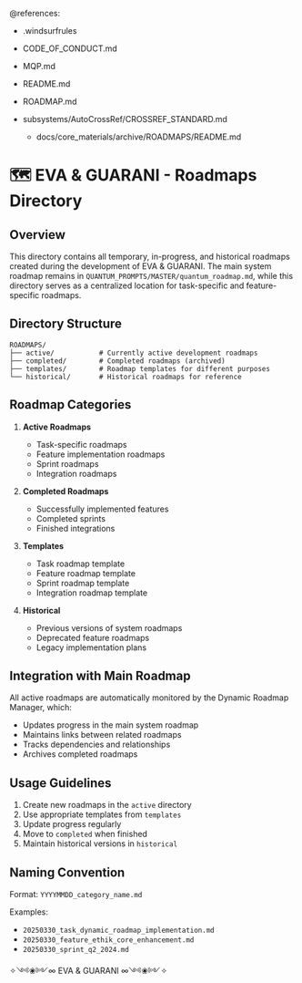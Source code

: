 @references:
<!-- @references: -->
- .windsurfrules
- CODE_OF_CONDUCT.md
- MQP.md
- README.md
- ROADMAP.md
- subsystems/AutoCrossRef/CROSSREF_STANDARD.md

  - docs/core_materials/archive/ROADMAPS/README.md

# 🗺️ EVA & GUARANI - Roadmaps Directory

## Overview

This directory contains all temporary, in-progress, and historical roadmaps created during the development of EVA & GUARANI. The main system roadmap remains in `QUANTUM_PROMPTS/MASTER/quantum_roadmap.md`, while this directory serves as a centralized location for task-specific and feature-specific roadmaps.

## Directory Structure

```
ROADMAPS/
├── active/           # Currently active development roadmaps
├── completed/        # Completed roadmaps (archived)
├── templates/        # Roadmap templates for different purposes
└── historical/       # Historical roadmaps for reference
```

## Roadmap Categories

1. **Active Roadmaps**
   - Task-specific roadmaps
   - Feature implementation roadmaps
   - Sprint roadmaps
   - Integration roadmaps

2. **Completed Roadmaps**
   - Successfully implemented features
   - Completed sprints
   - Finished integrations

3. **Templates**
   - Task roadmap template
   - Feature roadmap template
   - Sprint roadmap template
   - Integration roadmap template

4. **Historical**
   - Previous versions of system roadmaps
   - Deprecated feature roadmaps
   - Legacy implementation plans

## Integration with Main Roadmap

All active roadmaps are automatically monitored by the Dynamic Roadmap Manager, which:
- Updates progress in the main system roadmap
- Maintains links between related roadmaps
- Tracks dependencies and relationships
- Archives completed roadmaps

## Usage Guidelines

1. Create new roadmaps in the `active` directory
2. Use appropriate templates from `templates`
3. Update progress regularly
4. Move to `completed` when finished
5. Maintain historical versions in `historical`

## Naming Convention

Format: `YYYYMMDD_category_name.md`

Examples:
- `20250330_task_dynamic_roadmap_implementation.md`
- `20250330_feature_ethik_core_enhancement.md`
- `20250330_sprint_q2_2024.md`

✧༺❀༻∞ EVA & GUARANI ∞༺❀༻✧
